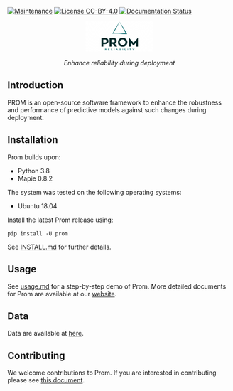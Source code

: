 [![Maintenance](https://img.shields.io/badge/Maintained%3F-YES-green.svg)](https://github.com/HuantWang/SUPERSONIC/graphs/commit-activity)
[![License CC-BY-4.0](https://img.shields.io/badge/License-CC%20BY%204.0-blue.svg)](https://github.com/HuantWang/SUPERSONIC/blob/master/LICENSE)
[![Documentation Status](https://readthedocs.org/projects/supersonic/badge/?version=latest)](https://supersonic.readthedocs.io/en/latest/?badge=latest)

<div align="center">
 <img src="./logo.png" alt="1683381967744" width=30% height=20%>
</div>
<p align="center" >
  <i>Enhance reliability during deployment</i>
</p>





## Introduction

PROM is  an open-source software framework to enhance the robustness and performance of predictive models against such changes during deployment.

## Installation

Prom builds upon:

-	Python 3.8
-	Mapie 0.8.2

The system was tested on the following operating systems:

- Ubuntu 18.04

Install the latest Prom release using:

```
pip install -U prom
```


See [INSTALL.md](INSTALL.md) for further details.

## Usage

See [usage.md](./usage.md) for a step-by-step demo of Prom.
More detailed documents for Prom are available at our [website](./docs/build/html/index.html).

## Data

Data are available at [here](./data/README.md).

## Contributing

We welcome contributions to Prom. If you are interested in contributing please see
[this document](./CONTRIBUTING.md).

